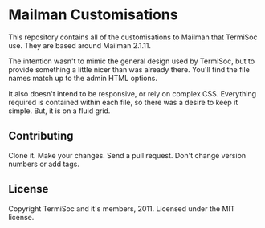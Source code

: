 # Mailman Customisations

This repository contains all of the customisations to Mailman that TermiSoc use. They are based around Mailman 2.1.11. 

The intention wasn't to mimic the general design used by TermiSoc, but to provide something a little nicer than was already there. You'll find the file names match up to the admin HTML options.

It also doesn't intend to be responsive, or rely on complex CSS. Everything required is contained within each file, so there was a desire to keep it simple. But, it is on a fluid grid.

## Contributing

Clone it. Make your changes. Send a pull request. Don't change version numbers or add tags.

## License

Copyright TermiSoc and it's members, 2011. Licensed under the MIT license.
